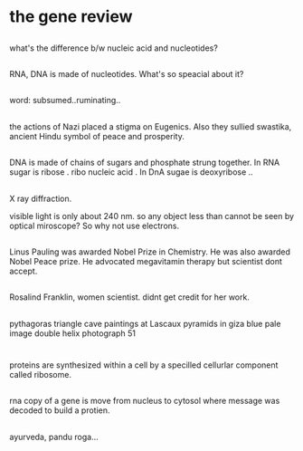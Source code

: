 # the gene review

##
what's the difference b/w nucleic acid and nucleotides? 

##
RNA, DNA is made of nucleotides. What's so speacial about it? 

##

word: subsumed..ruminating..

## 
the actions of Nazi placed a stigma on Eugenics. Also they sullied swastika, ancient Hindu symbol of peace and prosperity. 

## 
DNA is made of chains of sugars and phosphate strung together. In RNA sugar is ribose . ribo nucleic acid . In DnA sugae is deoxyribose ..

## 
X ray diffraction. 

visible light is only about 240 nm. so any object less than cannot be seen by optical miroscope? So why not use electrons. 

## 
Linus Pauling was awarded Nobel Prize in Chemistry. He was also awarded Nobel Peace prize. He advocated megavitamin therapy but scientist dont accept. 

## 
Rosalind Franklin, women scientist. didnt get credit for her work.

## 
pythagoras triangle
cave paintings at Lascaux
pyramids in giza
blue pale image
double helix 
photograph 51


# 
proteins are synthesized within a cell by a specilled cellurlar component called ribosome.
##

rna copy of a gene is move from nucleus to cytosol where message was decoded to build a protien. 

##
ayurveda, pandu roga...
